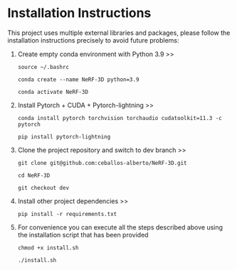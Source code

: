 # Installation Instructions

This project uses multiple external libraries and packages, please follow the installation instructions precisely to avoid future problems:

1. Create empty conda environment with Python 3.9 >>

    `source ~/.bashrc`

    `conda create --name NeRF-3D python=3.9`

    `conda activate NeRF-3D`

2. Install Pytorch + CUDA + Pytorch-lightning >>

    `conda install pytorch torchvision torchaudio cudatoolkit=11.3 -c pytorch`

    `pip install pytorch-lightning`

3. Clone the project repository and switch to dev branch >>

    `git clone git@github.com:ceballos-alberto/NeRF-3D.git`

    `cd NeRF-3D`

    `git checkout dev`

4. Install other project dependencies >>

    `pip install -r requirements.txt`

5. For convenience you can execute all the steps described above using the installation script that has been provided

    `chmod +x install.sh`

    `./install.sh`
